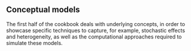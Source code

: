 ## Conceptual models

The first half of the cookbook deals with underlying concepts, in order to showcase specific techniques to capture, for example, stochastic effects and heterogeneity, as well as the computational approaches required to simulate these models.
